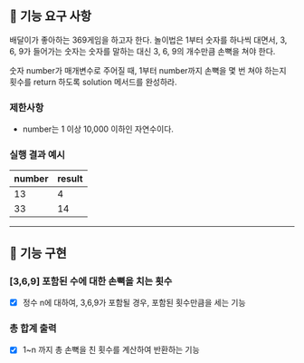 ## 🚀 기능 요구 사항

배달이가 좋아하는 369게임을 하고자 한다. 놀이법은 1부터 숫자를 하나씩 대면서, 3, 6, 9가 들어가는 숫자는 숫자를 말하는 대신 3, 6, 9의 개수만큼 손뼉을 쳐야 한다.

숫자 number가 매개변수로 주어질 때, 1부터 number까지 손뼉을 몇 번 쳐야 하는지 횟수를 return 하도록 solution 메서드를 완성하라.

### 제한사항

- number는 1 이상 10,000 이하인 자연수이다.

### 실행 결과 예시

| number | result |
| --- | --- |
| 13 | 4 |
| 33 | 14 |

---
## 📮 기능 구현

### [3,6,9] 포함된 수에 대한 손뼉을 치는 횟수
 - [x] 정수 n에 대하여, 3,6,9가 포함될 경우, 포함된 횟수만큼을 세는 기능

### 총 합계 출력
 - [x] 1~n 까지 총 손뼉을 친 횟수를 계산하여 반환하는 기능